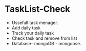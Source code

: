 # TaskList-Check


- Ussefull task menager.
- Add daily task
- Track your daily task
- Check task and remove from list
- Database- mongoDB - mongoose.
